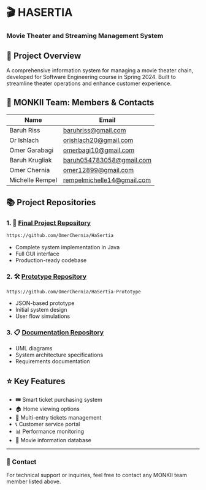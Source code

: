 # 🎬 HASERTIA 
### Movie Theater and Streaming Management System

## 🎯 Project Overview
A comprehensive information system for managing a movie theater chain, developed for Software Engineering course in Spring 2024. Built to streamline theater operations and enhance customer experience.

## 👥 MONKII Team: Members & Contacts

| Name | Email |
|-------------|------------------|
| Baruh Riss | baruhriss@gmail.com |
| Or Ishlach | orishlach20@gmail.com |
| Omer Garabagi | omerbagi10@gmail.com |
| Baruh Krugliak | baruh054783058@gmail.com |
| Omer Chernia | omer12899@gmail.com |
| Michelle Rempel | rempelmichelle14@gmail.com |

## 📚 Project Repositories

### 1. 🚀 [Final Project Repository](https://github.com/Hasretia/hasretia-project)
```bash
https://github.com/OmerChernia/HaSertia
```
- Complete system implementation in Java
- Full GUI interface
- Production-ready codebase
  
### 2. 🛠️ [Prototype Repository](https://github.com/Hasretia/hasretia-prototype)

```bash
https://github.com/OmerChernia/HaSertia-Prototype
```
- JSON-based prototype
- Initial system design
- User flow simulations
  
### 3. 📋 [Documentation Repository](https://github.com/Hasretia/system-architecture-and-design/wiki)


- UML diagrams
- System architecture specifications
- Requirements documentation




## ⭐ Key Features
- 🎟️ Smart ticket purchasing system
- 🏠 Home viewing options
- 🎫 Multi-entry tickets management
- 📞 Customer service portal
- 📊 Performance monitoring
- 🎥 Movie information database

---
### 📧 Contact
For technical support or inquiries, feel free to contact any MONKII team member listed above.
